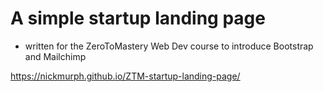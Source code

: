 # A simple startup landing page
- written for the ZeroToMastery Web Dev course to introduce Bootstrap and Mailchimp 

https://nickmurph.github.io/ZTM-startup-landing-page/
